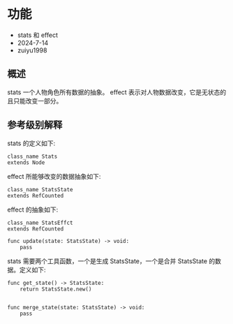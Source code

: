 # 功能

- stats 和 effect
- 2024-7-14
- zuiyu1998

## 概述

stats 一个人物角色所有数据的抽象。
effect 表示对人物数据改变，它是无状态的且只能改变一部分。

## 参考级别解释

stats 的定义如下:

```gds
class_name Stats
extends Node

```

effect 所能够改变的数据抽象如下:

```
class_name StatsState
extends RefCounted

```

effect 的抽象如下:

```gds
class_name StatsEffct
extends RefCounted

func update(state: StatsState) -> void:
	pass

```

stats 需要两个工具函数，一个是生成 StatsState，一个是合并 StatsState 的数据。定义如下:

```gds
func get_state() -> StatsState:
	return StatsState.new()


func merge_state(state: StatsState) -> void:
	pass
```
